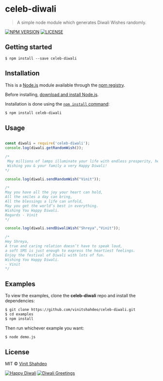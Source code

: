 # celeb-diwali

> A simple node module which generates Diwali Wishes randomly.

[![NPM VERSION](http://img.shields.io/npm/v/celeb-diwali.svg?style=flat)](https://www.npmjs.org/package/celeb-diwali)
[![LICENSE](http://img.shields.io/badge/license-MIT-blue.svg?style=flat)](https://github.com/vinitshahdeo/celeb-diwali/blob/master/LICENSE)

## Getting started

```
$ npm install --save celeb-diwali
```

## Installation

This is a [Node.js](https://nodejs.org/en/) module available through the
[npm registry](https://www.npmjs.com/).

Before installing, [download and install Node.js](https://nodejs.org/en/download/).

Installation is done using the
[`npm install` command](https://docs.npmjs.com/getting-started/installing-npm-packages-locally):

```bash
$ npm install celeb-diwali
```

## Usage

```js

const diwali = require('celeb-diwali');
console.log(diwali.getRandomWish());

/*
 May millions of lamps illuminate your life with endless prosperity, health, and wealth forever!
 Wishing you & your family a very Happy Diwali!
*/

console.log(diwali.sendRandomWish("Vinit"));

/*
May you have all the joy your heart can hold, 
All the smiles a day can bring, 
All the blessings a life can unfold, 
May you get the world’s best in everything. 
Wishing You Happy Diwali.
Regards - Vinit
*/

console.log(diwali.sendDiwaliWish("Shreya","Vinit"));

/*
Hey Shreya,
A true and caring relation doesn’t have to speak loud, 
a soft SMS is just enough to express the heartiest feelings. 
Enjoy the festival of Diwali with lots of fun.
Wishing You Happy Diwali.
- Vinit
*/

```

## Examples

To view the examples, clone the **celeb-diwali** repo and install the dependencies:

```bash
$ git clone https://github.com/vinitshahdeo/celeb-diwali.git
$ cd examples
$ npm install
```

Then run whichever example you want:

```bash
$ node demo.js
```

## License

MIT &copy; [Vinit Shahdeo](http://vinitshahdeo.com)

[![Happy Diwali](https://img.shields.io/badge/Happy-Diwali-crimson.svg?style=for-the-badge)](https://github.com/vinitshahdeo/celeb-diwali) [![Diwali Greetings](https://img.shields.io/badge/Diwali-Greetings-teal.svg?style=for-the-badge)](https://github.com/vinitshahdeo/celeb-diwali)
